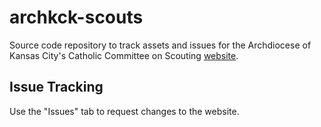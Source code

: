 # archkck-scouts
Source code repository to track assets and issues for the Archdiocese of Kansas City's Catholic Committee on Scouting [website](https://archkck.org/family-kids/kids-teens/programs/scouts/).

## Issue Tracking
Use the "Issues" tab to request changes to the website.
